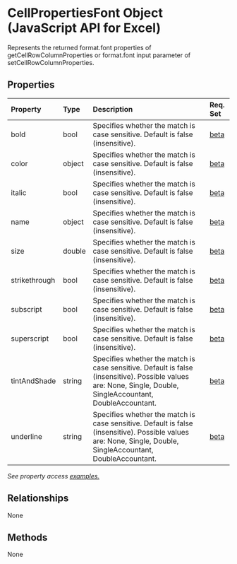 # CellPropertiesFont Object (JavaScript API for Excel)

Represents the returned format.font properties of getCellRowColumnProperties or format.font input parameter of setCellRowColumnProperties.

## Properties

| Property	   | Type	|Description| Req. Set|
|:---------------|:--------|:----------|:----|
|bold|bool|Specifies whether the match is case sensitive. Default is false (insensitive).|[beta](../requirement-sets/excel-api-requirement-sets.md)|
|color|object|Specifies whether the match is case sensitive. Default is false (insensitive).|[beta](../requirement-sets/excel-api-requirement-sets.md)|
|italic|bool|Specifies whether the match is case sensitive. Default is false (insensitive).|[beta](../requirement-sets/excel-api-requirement-sets.md)|
|name|object|Specifies whether the match is case sensitive. Default is false (insensitive).|[beta](../requirement-sets/excel-api-requirement-sets.md)|
|size|double|Specifies whether the match is case sensitive. Default is false (insensitive).|[beta](../requirement-sets/excel-api-requirement-sets.md)|
|strikethrough|bool|Specifies whether the match is case sensitive. Default is false (insensitive).|[beta](../requirement-sets/excel-api-requirement-sets.md)|
|subscript|bool|Specifies whether the match is case sensitive. Default is false (insensitive).|[beta](../requirement-sets/excel-api-requirement-sets.md)|
|superscript|bool|Specifies whether the match is case sensitive. Default is false (insensitive).|[beta](../requirement-sets/excel-api-requirement-sets.md)|
|tintAndShade|string|Specifies whether the match is case sensitive. Default is false (insensitive). Possible values are: None, Single, Double, SingleAccountant, DoubleAccountant.|[beta](../requirement-sets/excel-api-requirement-sets.md)|
|underline|string|Specifies whether the match is case sensitive. Default is false (insensitive). Possible values are: None, Single, Double, SingleAccountant, DoubleAccountant.|[beta](../requirement-sets/excel-api-requirement-sets.md)|

_See property access [examples.](#property-access-examples)_

## Relationships
None


## Methods
None

